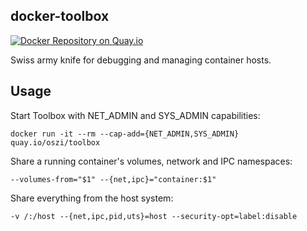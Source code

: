 ## docker-toolbox

[![Docker Repository on Quay.io](https://quay.io/repository/oszi/toolbox/status "Docker Repository on Quay.io")](https://quay.io/repository/oszi/toolbox)

Swiss army knife for debugging and managing container hosts.

## Usage

Start Toolbox with NET_ADMIN and SYS_ADMIN capabilities:

```
docker run -it --rm --cap-add={NET_ADMIN,SYS_ADMIN} quay.io/oszi/toolbox
```

Share a running container's volumes, network and IPC namespaces:

```
--volumes-from="$1" --{net,ipc}="container:$1"
```

Share everything from the host system:

```
-v /:/host --{net,ipc,pid,uts}=host --security-opt=label:disable
```
